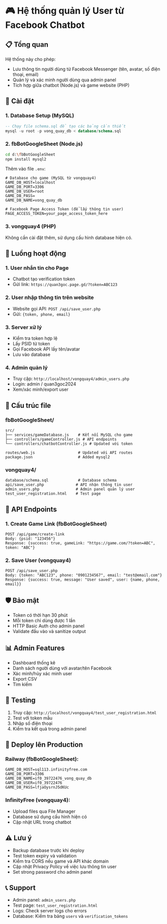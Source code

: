 # 🎮 Hệ thống quản lý User từ Facebook Chatbot

## 📋 Tổng quan
Hệ thống này cho phép:
- Lưu thông tin người dùng từ Facebook Messenger (tên, avatar, số điện thoại, email)
- Quản lý và xác minh người dùng qua admin panel
- Tích hợp giữa chatbot (Node.js) và game website (PHP)

## 🔧 Cài đặt

### 1. Database Setup (MySQL)
```sql
-- Chạy file schema.sql để tạo các bảng cần thiết
mysql -u root -p vong_quay_db < database/schema.sql
```

### 2. fbBotGoogleSheet (Node.js)
```bash
cd d:\fbBotGoogleSheet
npm install mysql2
```

Thêm vào file `.env`:
```env
# Database cho game (MySQL từ vongquay4)
GAME_DB_HOST=localhost
GAME_DB_PORT=3306
GAME_DB_USER=root
GAME_DB_PASS=
GAME_DB_NAME=vong_quay_db

# Facebook Page Access Token (để lấy thông tin user)
PAGE_ACCESS_TOKEN=your_page_access_token_here
```

### 3. vongquay4 (PHP)
Không cần cài đặt thêm, sử dụng cấu hình database hiện có.

## 🚀 Luồng hoạt động

### 1. User nhắn tin cho Page
- Chatbot tạo verification token
- Gửi link: `https://quan3goc.page.gd/?token=ABC123`

### 2. User nhập thông tin trên website
- Website gọi API: `POST /api/save_user.php`
- Gửi: `{token, phone, email}`

### 3. Server xử lý
- Kiểm tra token hợp lệ
- Lấy PSID từ token
- Gọi Facebook API lấy tên/avatar
- Lưu vào database

### 4. Admin quản lý
- Truy cập: `http://localhost/vongquay4/admin_users.php`
- Login: admin / quan3goc2024
- Xem/xác minh/export user

## 📁 Cấu trúc file

### fbBotGoogleSheet/
```
src/
├── services/gameDatabase.js    # Kết nối MySQL cho game
├── controllers/gameController.js # API endpoints
└── controllers/chatbotController.js # Updated với token

routes/web.js                   # Updated với API routes
package.json                    # Added mysql2
```

### vongquay4/
```
database/schema.sql             # Database schema
api/save_user.php              # API nhận thông tin user
admin_users.php                # Admin panel quản lý user
test_user_registration.html    # Test page
```

## 🔑 API Endpoints

### 1. Create Game Link (fbBotGoogleSheet)
```
POST /api/game/create-link
Body: {psid: "123456"}
Response: {success: true, gameLink: "https://game.com/?token=ABC", token: "ABC"}
```

### 2. Save User (vongquay4)
```
POST /api/save_user.php
Body: {token: "ABC123", phone: "0901234567", email: "test@email.com"}
Response: {success: true, message: "User saved", user: {name, phone, email}}
```

## 🛡️ Bảo mật
- Token có thời hạn 30 phút
- Mỗi token chỉ dùng được 1 lần
- HTTP Basic Auth cho admin panel
- Validate đầu vào và sanitize output

## 📊 Admin Features
- Dashboard thống kê
- Danh sách người dùng với avatar/tên Facebook
- Xác minh/hủy xác minh user
- Export CSV
- Tìm kiếm

## 🧪 Testing
1. Truy cập: `http://localhost/vongquay4/test_user_registration.html`
2. Test với token mẫu
3. Nhập số điện thoại
4. Kiểm tra kết quả trong admin panel

## 🔄 Deploy lên Production

### Railway (fbBotGoogleSheet):
```env
GAME_DB_HOST=sql113.infinityfree.com
GAME_DB_PORT=3306
GAME_DB_NAME=if0_39722476_vong_quay_db
GAME_DB_USER=if0_39722476
GAME_DB_PASS=lfjaOysrnJ5dKUc
```

### InfinityFree (vongquay4):
- Upload files qua File Manager
- Database sử dụng cấu hình hiện có
- Cập nhật URL trong chatbot

## ⚠️ Lưu ý
- Backup database trước khi deploy
- Test token expiry và validation
- Kiểm tra CORS nếu game và API khác domain
- Cập nhật Privacy Policy về việc lưu thông tin user
- Set strong password cho admin panel

## 📞 Support
- Admin panel: `admin_users.php`
- Test page: `test_user_registration.html`
- Logs: Check server logs cho errors
- Database: Kiểm tra bảng `users` và `verification_tokens`
